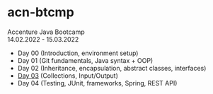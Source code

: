 # acn-btcmp
Accenture Java Bootcamp <br>
14.02.2022 - 15.03.2022

- Day 00 (Introduction, environment setup) <br>
- Day 01 (Git fundamentals, Java syntax + OOP) <br>
- Day 02 (Inheritance, encapsulation, abstract classes, interfaces) <br>
- <a href="https://github.com/waff13/acn-btcmp/tree/master/src/Day03">Day 03</a> (Collections, Input/Output) <br>
- Day 04 (Testing, JUnit, frameworks, Spring, REST API) <br>
